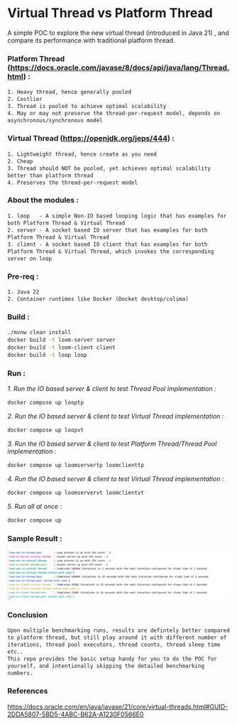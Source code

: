# Virtual Thread vs Platform Thread

A simple POC to explore the new virtual thread (introduced in Java 21) , and compare its performance with traditional platform thread.

### Platform Thread (https://docs.oracle.com/javase/8/docs/api/java/lang/Thread.html) :
    1. Heavy thread, hence generally pooled
    2. Costlier
    3. Thread is pooled to achieve optimal scalability
    4. May or may not preserve the thread-per-request model, depends on asynchronous/synchronous model

### Virtual Thread (https://openjdk.org/jeps/444) :
    1. Lightweight thread, hence create as you need
    2. Cheap
    3. Thread should NOT be pooled, yet achieves optimal scalability better than platform thread
    4. Preserves the thread-per-request model

### About the modules :
    1. loop   - A simple Non-IO based looping logic that has examples for both Platform Thread & Virtual Thread 
    2. server - A socket based IO server that has examples for both Platform Thread & Virtual Thread
    3. client - A socket based IO client that has examples for both Platform Thread & Virtual Thread, which invokes the corresponding server on loop

### Pre-req :
    1. Java 22
    2. Container runtimes like Docker (Docket desktop/colima)

### Build :
``` bash
./mvnw clean install
docker build -t loom-server server
docker build -t loom-client client
docker build -t loop loop
```
### Run :
_1. Run the IO based server & client to test Thread Pool implementation :_
``` bash
docker compose up looptp 
```
_2. Run the IO based server & client to test Virtual Thread implementation :_
``` bash
docker compose up loopvt
```
_3. Run the IO based server & client to test Platform Thread/Thread Pool implementation :_
``` bash
docker compose up loomservertp loomclienttp
```
_4. Run the IO based server & client to test Virtual Thread implementation :_
``` bash
docker compose up loomservervt loomclientvt 
```
_5. Run all at once :_
``` bash
docker compose up
```

### Sample Result :
![img.png](perf_numbers.png)
### Conclusion
    Upon multiple benchmarking runs, results are defintely better compared to platform thread, but still play around it with different number of iterations, thread pool executors, thread counts, thread sleep time etc..
    This repo provides the basic setup handy for you to do the POC for yourself, and intentionally skipping the detailed benchmarking numbers.


### References
https://docs.oracle.com/en/java/javase/21/core/virtual-threads.html#GUID-2DDA5807-5BD5-4ABC-B62A-A1230F0566E0
